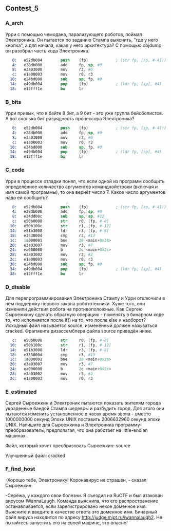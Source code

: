 ## Contest_5

### A_arch

Урри с помощью чемодана, парализующего роботов, поймал Электроника. Он пытается по заданию Стампа выяснить, "где у него кнопка", а для начала, какая у него архитектура? С помощью objdump он разобрал часть кода Электроника.

```s
   0:   e52db004        push    {fp}            ; (str fp, [sp, #-4]!)
   4:   e28db000        add     fp, sp, #0
   8:   e3a03000        mov     r3, #0
   c:   e1a00003        mov     r0, r3
  10:   e24bd000        sub     sp, fp, #0
  14:   e49db004        pop     {fp}            ; (ldr fp, [sp], #4)
  18:   e12fff1e        bx      lr
```

### B_bits

Урри привык, что в байте 8 бит, а 9 бит - это уже группа бейсболистов. А вот сколько бит разрядность процессора Электроника?

```s
   0:   e52db004        push    {fp}            ; (str fp, [sp, #-4]!)
   4:   e28db000        add     fp, sp, #0
   8:   e3a03000        mov     r3, #0
   c:   e1a00003        mov     r0, r3
  10:   e24bd000        sub     sp, fp, #0
  14:   e49db004        pop     {fp}            ; (ldr fp, [sp], #4)
  18:   e12fff1e        bx      lr
```

### C_code

Урри в процессе отладки понял, что если одной из программ сообщить определённое количество аргументов команднойстроки (включая и имя самой программы), то она вернёт число 7. Какое число аргументов надо ей сообщить?

```s
   0:   e52db004        push    {fp}            ; (str fp, [sp, #-4]!)
   4:   e28db000        add     fp, sp, #0
   8:   e24dd00c        sub     sp, sp, #12
   c:   e50b0008        str     r0, [fp, #-8]
  10:   e50b100c        str     r1, [fp, #-12]
  14:   e51b3008        ldr     r3, [fp, #-8]
  18:   e353000d        cmp     r3, #13
  1c:   1a000001        bne     28 <main+0x28>
  20:   e3a03007        mov     r3, #7
  24:   ea000000        b       2c <main+0x2c>
  28:   e3a03002        mov     r3, #2
  2c:   e1a00003        mov     r0, r3
  30:   e24bd000        sub     sp, fp, #0
  34:   e49db004        pop     {fp}            ; (ldr fp, [sp], #4)
  38:   e12fff1e        bx      lr
```

### D_disable

Для перепрограммиирования Электроника Стампу и Урри отключили в нём поддержку первого закона робототехники. Хуже того, они изменили действия робота на противоположные. Как Сергею Сыроежкину сделать обратную операцию - поменять в бинарном коде то, что исполняется после if() на то, что после else и наоборот? Исходный файл называется source, изменённый должен называться cracked. Фрагмента дизассемблера файла source приведён ниже.

```s
   c:   e50b0008        str     r0, [fp, #-8]
  10:   e50b100c        str     r1, [fp, #-12]
  14:   e51b3008        ldr     r3, [fp, #-8]
  18:   e353000d        cmp     r3, #13
  1c:   1a000001        bne     28 <main+0x28>
  20:   e3a03007        mov     r3, #7
  24:   ea000000        b       2c <main+0x2c>
  28:   e3a03002        mov     r3, #2
  2c:   e1a00003        mov     r0, r3
```

### E_estimated

Сергей Сыроежкин и Электроник пытаются показать жителям города украденные бандой Стампа шедевры и разбудить город. Для этого они пытаются изменить установленное в часах время звона - вместо 1000000000 секунд Эпохи UNIX поставить 2006632960 секунд эпохи UNIX. Напишите для Сыроежкина и Электроника программу-преобразователь, предполагая, что она работает на little-endian машинах.

Файл, который хочет преобразовать Сыроежкин: source

Улучшенный файл: cracked

### F_find_host

-Хорошо тебе, Электронику! Коронавирус не страшен, - сказал Сыроежкин.

-Серёжа, у каждого свои болезни. Я съездил на RuCTF и был атакован вирусом IWannaLaugh. Команда выяснила, что его распространение останавливается, если зарегистрировано некое доменное имя. Выясните и введите в качестве ответа это доменное имя. Бинарный файл вируса находится по адресу http://judge.mipt.ru/iwannalaugh2. Не пытайтесь запустить его на своей машине, это опасно!